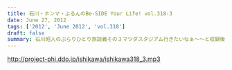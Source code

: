 ```yaml
---
title: 石川・ホンマ・ぶるんのBe-SIDE Your Life! vol.318-3
date: June 27, 2012
tags: ['2012', 'June 2012', 'vol.318']
draft: false
summary: 石川昭人のぶらりひとり旅談義その３マツダスタジアム行きたいなぁ～～と収録後もみんなで広島 談義。ビーサイ・マツダスタジアム収録があるかも！？しれ ませんね。これは。ＮＡＭＡＥ
---
```


http://project-phi.ddo.jp/ishikawa/ishikawa318_3.mp3